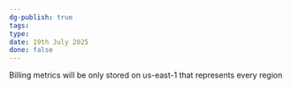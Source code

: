 ```yaml
---
dg-publish: true
tags: 
type: 
date: 19th July 2025
done: false
---
```

Billing metrics will be only stored on us-east-1 that represents every region